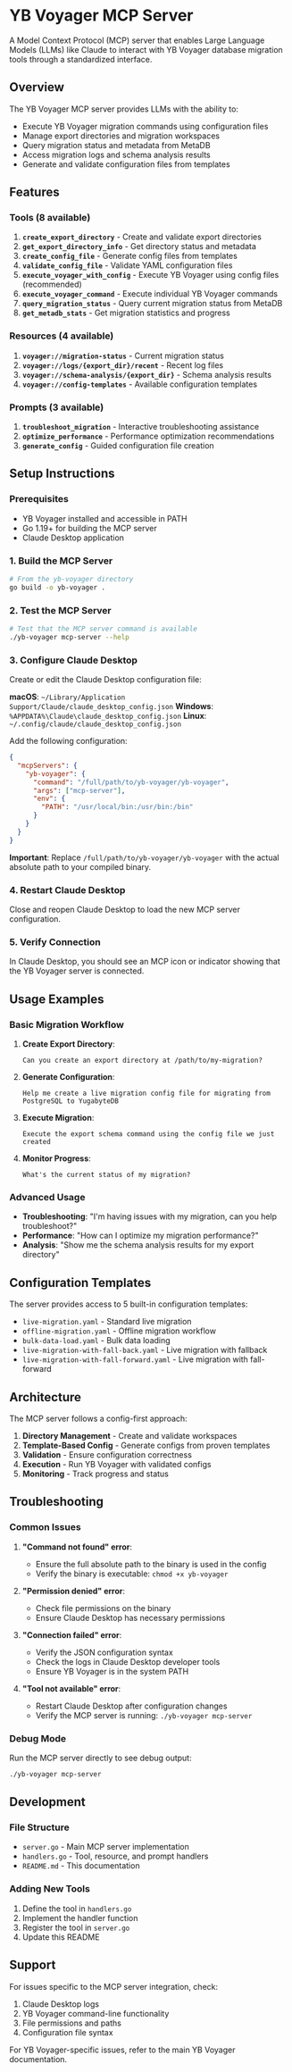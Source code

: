 # YB Voyager MCP Server

A Model Context Protocol (MCP) server that enables Large Language Models (LLMs) like Claude to interact with YB Voyager database migration tools through a standardized interface.

## Overview

The YB Voyager MCP server provides LLMs with the ability to:
- Execute YB Voyager migration commands using configuration files
- Manage export directories and migration workspaces
- Query migration status and metadata from MetaDB
- Access migration logs and schema analysis results
- Generate and validate configuration files from templates

## Features

### Tools (8 available)
1. **`create_export_directory`** - Create and validate export directories
2. **`get_export_directory_info`** - Get directory status and metadata
3. **`create_config_file`** - Generate config files from templates
4. **`validate_config_file`** - Validate YAML configuration files
5. **`execute_voyager_with_config`** - Execute YB Voyager using config files (recommended)
6. **`execute_voyager_command`** - Execute individual YB Voyager commands
7. **`query_migration_status`** - Query current migration status from MetaDB
8. **`get_metadb_stats`** - Get migration statistics and progress

### Resources (4 available)
1. **`voyager://migration-status`** - Current migration status
2. **`voyager://logs/{export_dir}/recent`** - Recent log files
3. **`voyager://schema-analysis/{export_dir}`** - Schema analysis results
4. **`voyager://config-templates`** - Available configuration templates

### Prompts (3 available)
1. **`troubleshoot_migration`** - Interactive troubleshooting assistance
2. **`optimize_performance`** - Performance optimization recommendations
3. **`generate_config`** - Guided configuration file creation

## Setup Instructions

### Prerequisites
- YB Voyager installed and accessible in PATH
- Go 1.19+ for building the MCP server
- Claude Desktop application

### 1. Build the MCP Server
```bash
# From the yb-voyager directory
go build -o yb-voyager .
```

### 2. Test the MCP Server
```bash
# Test that the MCP server command is available
./yb-voyager mcp-server --help
```

### 3. Configure Claude Desktop

Create or edit the Claude Desktop configuration file:

**macOS**: `~/Library/Application Support/Claude/claude_desktop_config.json`
**Windows**: `%APPDATA%\Claude\claude_desktop_config.json`
**Linux**: `~/.config/claude/claude_desktop_config.json`

Add the following configuration:

```json
{
  "mcpServers": {
    "yb-voyager": {
      "command": "/full/path/to/yb-voyager/yb-voyager",
      "args": ["mcp-server"],
      "env": {
        "PATH": "/usr/local/bin:/usr/bin:/bin"
      }
    }
  }
}
```

**Important**: Replace `/full/path/to/yb-voyager/yb-voyager` with the actual absolute path to your compiled binary.

### 4. Restart Claude Desktop
Close and reopen Claude Desktop to load the new MCP server configuration.

### 5. Verify Connection
In Claude Desktop, you should see an MCP icon or indicator showing that the YB Voyager server is connected.

## Usage Examples

### Basic Migration Workflow
1. **Create Export Directory**:
   ```
   Can you create an export directory at /path/to/my-migration?
   ```

2. **Generate Configuration**:
   ```
   Help me create a live migration config file for migrating from PostgreSQL to YugabyteDB
   ```

3. **Execute Migration**:
   ```
   Execute the export schema command using the config file we just created
   ```

4. **Monitor Progress**:
   ```
   What's the current status of my migration?
   ```

### Advanced Usage
- **Troubleshooting**: "I'm having issues with my migration, can you help troubleshoot?"
- **Performance**: "How can I optimize my migration performance?"
- **Analysis**: "Show me the schema analysis results for my export directory"

## Configuration Templates

The server provides access to 5 built-in configuration templates:
- `live-migration.yaml` - Standard live migration
- `offline-migration.yaml` - Offline migration workflow
- `bulk-data-load.yaml` - Bulk data loading
- `live-migration-with-fall-back.yaml` - Live migration with fallback
- `live-migration-with-fall-forward.yaml` - Live migration with fall-forward

## Architecture

The MCP server follows a config-first approach:
1. **Directory Management** - Create and validate workspaces
2. **Template-Based Config** - Generate configs from proven templates
3. **Validation** - Ensure configuration correctness
4. **Execution** - Run YB Voyager with validated configs
5. **Monitoring** - Track progress and status

## Troubleshooting

### Common Issues

1. **"Command not found" error**:
   - Ensure the full absolute path to the binary is used in the config
   - Verify the binary is executable: `chmod +x yb-voyager`

2. **"Permission denied" error**:
   - Check file permissions on the binary
   - Ensure Claude Desktop has necessary permissions

3. **"Connection failed" error**:
   - Verify the JSON configuration syntax
   - Check the logs in Claude Desktop developer tools
   - Ensure YB Voyager is in the system PATH

4. **"Tool not available" error**:
   - Restart Claude Desktop after configuration changes
   - Verify the MCP server is running: `./yb-voyager mcp-server`

### Debug Mode
Run the MCP server directly to see debug output:
```bash
./yb-voyager mcp-server
```

## Development

### File Structure
- `server.go` - Main MCP server implementation
- `handlers.go` - Tool, resource, and prompt handlers
- `README.md` - This documentation

### Adding New Tools
1. Define the tool in `handlers.go`
2. Implement the handler function
3. Register the tool in `server.go`
4. Update this README

## Support

For issues specific to the MCP server integration, check:
1. Claude Desktop logs
2. YB Voyager command-line functionality
3. File permissions and paths
4. Configuration file syntax

For YB Voyager-specific issues, refer to the main YB Voyager documentation. 